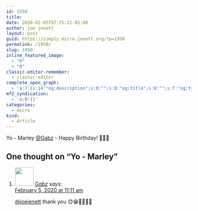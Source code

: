 ```yaml
---
id: 1950
title: 
date: 2020-02-05T07:25:21-05:00
author: joe jenett
layout: post
guid: https://simply.micro.jenett.org/?p=1950
permalink: /1950/
slug: 1950
inline_featured_image:
  - "0"
  - "0"
classic-editor-remember:
  - classic-editor
complete_open_graph:
  - 'a:7:{s:14:"og:description";s:0:"";s:8:"og:title";s:0:"";s:7:"og:type";s:0:"";s:12:"twitter:card";s:7:"summary";s:15:"twitter:creator";s:0:"";s:19:"twitter:description";s:0:"";s:8:"og:image";s:0:"";}'
mf2_syndication:
  - 'a:0:{}'
categories:
  - micro
kind:
  - Article
---
```

Yo - Marley [@Gabz](https://micro.blog/Gabz) - Happy Birthday! 🎈🎈🎈

<h2 id="comments-title">One thought on “<span>Yo - Marley</span>”		</h2>


<ol class="commentlist">
<li class="comment even thread-even depth-1 u-comment h-cite h-entry p-comment" id="li-comment-464">
<article id="comment-464" class="comment " itemprop="comment" itemscope="" itemtype="http://schema.org/Comment">
<footer>
<address class="comment-author p-author author vcard hcard h-card" itemprop="creator" itemscope="" itemtype="http://schema.org/Person">
<img alt="" src="https://micro.blog/photos/96/https://www.gravatar.com/avatar/787fa2562208745fab71a439f4f435e9?s=96&d=https%3A%2F%2Fmicro.blog%2Fimages%2Fblank_avatar.png" class="avatar avatar-50 photo avatar-default local-avatar u-photo" itemprop="image" loading="lazy" width="50" height="50">				<cite class="fn p-name" itemprop="name"><a href="https://micro.blog/Gabz" rel="external nofollow ugc" class="u-url url">Gabz</a></cite> <span class="says">says:</span>					</address>
<!-- .comment-author .vcard -->

<div class="comment-meta commentmetadata">
<a href="https://micro.blog/Gabz/8171361"><time class="updated published dt-updated dt-published" datetime="2020-02-05T11:11:10-05:00" itemprop="datePublished dateModified dateCreated">
February 5, 2020 at 11:11 am						</time></a>
</div>
<!-- .comment-meta .commentmetadata -->
</footer>

<div class="comment-content e-content p-summary p-name" itemprop="text name description">
<p><a href="https://micro.blog/joejenett" rel="nofollow ugc">@joejenett</a> thank you 😊😁🙏🏼🙏🏼</p></div></article></li></ol>